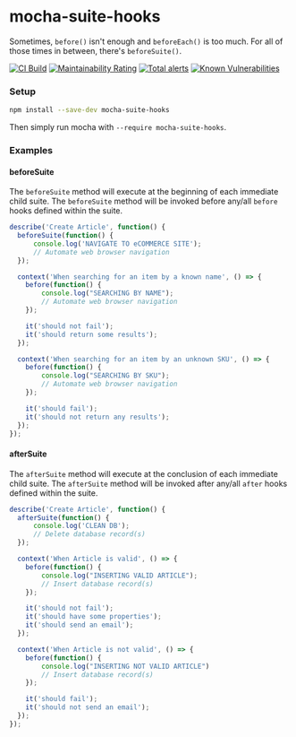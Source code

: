 # mocha-suite-hooks

Sometimes, `before()` isn't enough and `beforeEach()` is too much. For all of those times in between, there's `beforeSuite()`.

[![CI Build](https://github.com/owenfarrell/mocha-suite-hooks/workflows/Test/badge.svg)](https://github.com/owenfarrell/mocha-suite-hooks/actions?query=event%3Apush+branch%3Amaster)
[![Maintainability Rating](https://sonarcloud.io/api/project_badges/measure?project=owenfarrell_mocha-suite-hooks&metric=sqale_rating)](https://sonarcloud.io/dashboard?id=mocha-suite-hooks)
[![Total alerts](https://img.shields.io/lgtm/alerts/g/owenfarrell/mocha-suite-hooks.svg?logo=lgtm&logoWidth=18)](https://lgtm.com/projects/g/owenfarrell/mocha-suite-hooks/alerts/)
[![Known Vulnerabilities](https://snyk.io/test/github/owenfarrell/mocha-suite-hooks/badge.svg)](https://snyk.io/test/github/owenfarrell/mocha-suite-hooks)

### Setup

```sh
npm install --save-dev mocha-suite-hooks
```

Then simply run mocha with `--require mocha-suite-hooks`.

### Examples

#### beforeSuite

The `beforeSuite` method will execute at the beginning of each immediate child suite. The `beforeSuite` method will be invoked before any/all `before` hooks defined within the suite.

```js
describe('Create Article', function() {
  beforeSuite(function() {
      console.log('NAVIGATE TO eCOMMERCE SITE');
      // Automate web browser navigation
  });

  context('When searching for an item by a known name', () => {
    before(function() {
        console.log("SEARCHING BY NAME");
        // Automate web browser navigation
    });

    it('should not fail');
    it('should return some results');
  });

  context('When searching for an item by an unknown SKU', () => {
    before(function() {
        console.log("SEARCHING BY SKU");
        // Automate web browser navigation
    });

    it('should fail');
    it('should not return any results');
  });
});
```

#### afterSuite

The `afterSuite` method will execute at the conclusion of each immediate child suite. The `afterSuite` method will be invoked after any/all `after` hooks defined within the suite.

```js
describe('Create Article', function() {
  afterSuite(function() {
      console.log('CLEAN DB');
      // Delete database record(s)
  });

  context('When Article is valid', () => {
    before(function() {
        console.log("INSERTING VALID ARTICLE");
        // Insert database record(s)
    });

    it('should not fail');
    it('should have some properties');
    it('should send an email');
  });

  context('When Article is not valid', () => {
    before(function() {
        console.log("INSERTING NOT VALID ARTICLE")
        // Insert database record(s)
    });

    it('should fail');
    it('should not send an email');
  });
});
```
